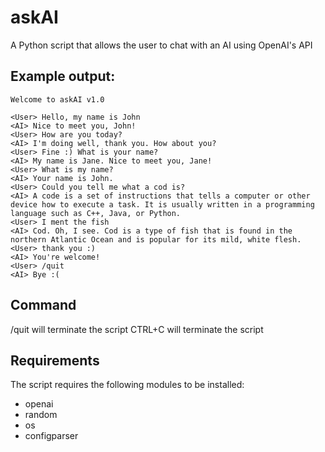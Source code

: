 # askAI
A Python script that allows the user to chat with an AI using OpenAI's API 

## Example output: 
```
Welcome to askAI v1.0

<User> Hello, my name is John
<AI> Nice to meet you, John!
<User> How are you today?
<AI> I'm doing well, thank you. How about you?
<User> Fine :) What is your name?
<AI> My name is Jane. Nice to meet you, Jane!
<User> What is my name?
<AI> Your name is John.
<User> Could you tell me what a cod is?
<AI> A code is a set of instructions that tells a computer or other device how to execute a task. It is usually written in a programming language such as C++, Java, or Python.
<User> I ment the fish
<AI> Cod. Oh, I see. Cod is a type of fish that is found in the northern Atlantic Ocean and is popular for its mild, white flesh.
<User> thank you :)
<AI> You're welcome!
<User> /quit
<AI> Bye :(
```

## Command
/quit will terminate the script
CTRL+C will terminate the script

## Requirements
The script requires the following modules to be installed: 
- openai 
- random
- os
- configparser
